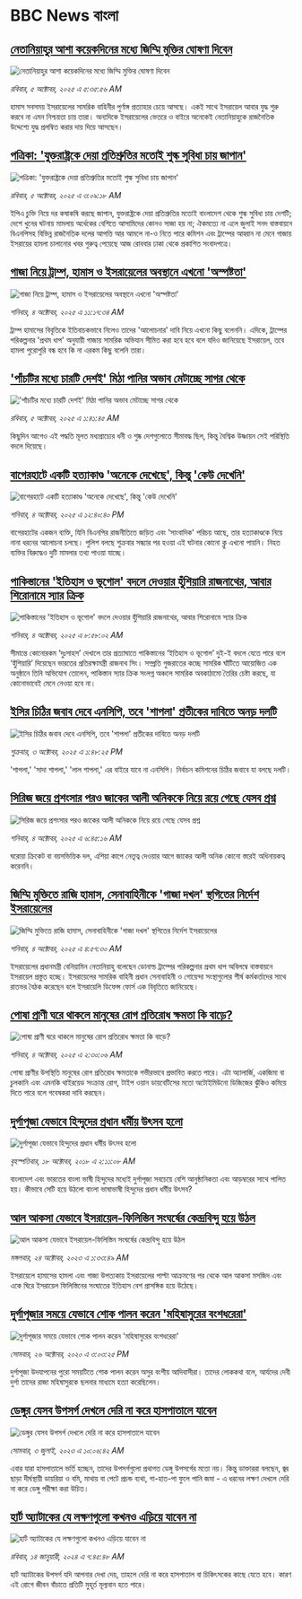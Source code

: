 # BBC News বাংলা## [নেতানিয়াহুর আশা কয়েকদিনের মধ্যে জিম্মি মুক্তির ঘোষণা দিবেন](https://www.bbc.com/bengali/articles/c87ynljwvdvo?at_medium=RSS&at_campaign=rss?at_campaign=githubrss)![নেতানিয়াহুর আশা কয়েকদিনের মধ্যে জিম্মি মুক্তির ঘোষণা দিবেন](https://ichef.bbci.co.uk/ace/ws/240/cpsprodpb/9859/live/44fd3b00-a199-11f0-92db-77261a15b9d2.jpg)_রবিবার, ৫ অক্টোবর, ২০২৫ এ ৫:৩৫:৫৬ AM_হামাস সবসময় ইসরায়েলের সামরিক বাহিনীর পুর্ণাঙ্গ প্রত্যাহার চেয়ে আসছে। একই সাথে  ইসরায়েল আবার যুদ্ধ শুরু করবে না এমন নিশ্চয়তা চায় তারা। অন্যদিকে ইসরায়েলের ভেতরে ও বাইরে অনেকেই নেতানিয়াহুকে রাজনৈতিক উদ্দেশ্যে যুদ্ধ প্রলম্বিত করার দায় দিয়ে আসছেন।## [পত্রিকা: 'যুক্তরাষ্ট্রকে দেয়া প্রতিশ্রুতির মতোই শুল্ক সুবিধা চায় জাপান'](https://www.bbc.com/bengali/articles/c8d7nym10edo?at_medium=RSS&at_campaign=rss?at_campaign=githubrss)![পত্রিকা: 'যুক্তরাষ্ট্রকে দেয়া প্রতিশ্রুতির মতোই শুল্ক সুবিধা চায় জাপান'](https://ichef.bbci.co.uk/ace/ws/240/cpsprodpb/d56e/live/ce4add90-a194-11f0-adaf-31b8e22fb413.jpg)_রবিবার, ৫ অক্টোবর, ২০২৫ এ ৩:০৯:১৮ AM_ইপিএ চুক্তি নিয়ে দর কষাকষি করছে জাপান, যুক্তরাষ্ট্রকে দেয়া প্রতিশ্রুতির মতোই বাংলাদেশ থেকে শুল্ক সুবিধা চায় দেশটি; দেশে খুনের ঘটনায় মামলায় অর্ধেকের বেশিতে আসামিদের কোনও সাজা হয় না; ঐকমত্যে না এলে জুলাই সনদ বাস্তবায়নে বিএনপিসহ বিভিন্ন রাজনৈতিক দলের আপত্তি আর আমলে না-ও নিতে পারে কমিশন এবং ট্রাম্পের আহ্বান না মেনে গাজায় ইসরায়ের হামলা চালানোর খবর গুরুত্ব পেয়েছে আজ রোববার ঢাকা থেকে প্রকাশিত সংবাদপত্রে।## [গাজা নিয়ে ট্রাম্প, হামাস ও ইসরায়েলের অবস্থানে এখনো 'অস্পষ্টতা'](https://www.bbc.com/bengali/articles/cvgq9dlp330o?at_medium=RSS&at_campaign=rss?at_campaign=githubrss)![গাজা নিয়ে ট্রাম্প, হামাস ও ইসরায়েলের অবস্থানে এখনো 'অস্পষ্টতা'](https://ichef.bbci.co.uk/ace/ws/240/cpsprodpb/bbb8/live/f03df480-a0f1-11f0-928c-71dbb8619e94.jpg)_শনিবার, ৪ অক্টোবর, ২০২৫ এ ১১:১৭:৩৪ AM_ট্রাম্প হামাসের বিবৃতিকে ইতিবাচকভাবে নিলেও তাদের 'আলোচনার' দাবি নিয়ে এখনো কিছু বলেননি। এদিকে, ট্রাম্পের পরিকল্পনার 'প্রথম ধাপ' অনুযায়ী গাজায় সামরিক অভিযান সীমিত করা হবে হবে বলে যদিও জানিয়েছে ইসরায়েল, তবে হামলা পুরোপুরি বন্ধ হবে কি না এরকম কিছু বলেনি তারা।## ['পাঁচটির মধ্যে চারটি দেশই' মিঠা পানির অভাব মেটাচ্ছে সাগর থেকে](https://www.bbc.com/bengali/articles/c2061vjjv4go?at_medium=RSS&at_campaign=rss?at_campaign=githubrss)!['পাঁচটির মধ্যে চারটি দেশই' মিঠা পানির অভাব মেটাচ্ছে সাগর থেকে](https://ichef.bbci.co.uk/ace/ws/240/cpsprodpb/246b/live/ff200f00-7442-11f0-bf4f-19fef6902ccb.jpg)_রবিবার, ৫ অক্টোবর, ২০২৫ এ ১:৪১:৪৫ AM_কিছুদিন আগেও এই পদ্ধতি মূলত মধ্যপ্রাচ্যের ধনী ও শুষ্ক দেশগুলোতে সীমাবদ্ধ ছিল, কিন্তু বৈশ্বিক উষ্ণায়ন সেই পরিস্থিতি বদলে দিয়েছে।## [বাগেরহাটে একটি হত্যাকাণ্ড 'অনেকে দেখেছে', কিন্তু 'কেউ দেখেনি'](https://www.bbc.com/bengali/articles/cvg085y87z1o?at_medium=RSS&at_campaign=rss?at_campaign=githubrss)![বাগেরহাটে একটি হত্যাকাণ্ড 'অনেকে দেখেছে', কিন্তু 'কেউ দেখেনি'](https://ichef.bbci.co.uk/ace/ws/240/cpsprodpb/f6e2/live/6aeeea40-a10b-11f0-b741-177e3e2c2fc7.jpg)_শনিবার, ৪ অক্টোবর, ২০২৫ এ ১২:৪০:৪০ PM_বাগেরহাটের একজন ব্যক্তি, যিনি বিএনপির রাজনীতিতে জড়িত এবং 'সাংবাদিক' পরিচয়  আছে, তার হত্যাকাণ্ডকে নিয়ে নানা ধরনের আলোচনা চলছে। পুলিশ বলছে শুক্রবার সন্ধ্যার পর হওয়া এই ঘটনার কোনো ক্লু এখনো পায়নি। নিহত ব্যক্তির বিরুদ্ধেও দুটি মামলার তথ্য পাওয়া যাচ্ছে।## [পাকিস্তানের 'ইতিহাস ও ভূগোল' বদলে দেওয়ার হুঁশিয়ারি রাজনাথের, আবার শিরোনামে স্যার ক্রিক](https://www.bbc.com/bengali/articles/c62qerln2ydo?at_medium=RSS&at_campaign=rss?at_campaign=githubrss)![পাকিস্তানের 'ইতিহাস ও ভূগোল' বদলে দেওয়ার হুঁশিয়ারি রাজনাথের, আবার শিরোনামে স্যার ক্রিক](https://ichef.bbci.co.uk/ace/ws/240/cpsprodpb/f2be/live/79418600-a0fe-11f0-ac58-bd617cc6cf3b.jpg)_শনিবার, ৪ অক্টোবর, ২০২৫ এ ৮:৫৮:০২ AM_সীমান্তে কোনোরকম ‘দুঃসাহস’ দেখালে তার প্রত্যাঘাতে পাকিস্তানের ‘ইতিহাস ও ভূগোল’ দুই-ই বদলে যেতে পারে বলে ‘হুঁশিয়ারি’ দিয়েছেন ভারতের প্রতিরক্ষামন্ত্রী রাজনাথ সিং। 
সম্প্রতি গুজরাতের কচ্ছে সামরিক ঘাঁটিতে আয়োজিত এক অনুষ্ঠানে তিনি অভিযোগ তোলেন, পাকিস্তান স্যার ক্রিক সংলগ্ন অঞ্চলে সামরিক অবকাঠামো তৈরির চেষ্টা করছে, যা কোনোভাবেই মেনে নেওয়া হবে না।## [ইসির চিঠির জবাব দেবে এনসিপি, তবে 'শাপলা' প্রতীকের দাবিতে অনড় দলটি](https://www.bbc.com/bengali/articles/cn0r7k8gx07o?at_medium=RSS&at_campaign=rss?at_campaign=githubrss)![ইসির চিঠির জবাব দেবে এনসিপি, তবে 'শাপলা' প্রতীকের দাবিতে অনড় দলটি](https://ichef.bbci.co.uk/ace/ws/240/cpsprodpb/13d6/live/47e46c00-a052-11f0-b687-23a5afa8b42e.jpg)_শুক্রবার, ৩ অক্টোবর, ২০২৫ এ ১:৪৮:২৫ PM_'শাপলা,' 'সাদা শাপলা,' 'লাল শাপলা,' এর বাইরে যাবে না এনসিপি। নির্বাচন কমিশনের চিঠির জবাবে যা বলছে দলটি।## [সিরিজ জয়ে প্রশংসার পরও জাকের আলী অনিককে নিয়ে রয়ে গেছে যেসব প্রশ্ন](https://www.bbc.com/bengali/articles/c4g5ygnln81o?at_medium=RSS&at_campaign=rss?at_campaign=githubrss)![সিরিজ জয়ে প্রশংসার পরও জাকের আলী অনিককে নিয়ে রয়ে গেছে যেসব প্রশ্ন](https://ichef.bbci.co.uk/ace/ws/240/cpsprodpb/5fff/live/60802f50-a0df-11f0-9c1d-4b61aaa5cfbf.jpg)_শনিবার, ৪ অক্টোবর, ২০২৫ এ ৬:৪৫:১৬ AM_ঘরোয়া ক্রিকেট বা বয়সভিত্তিক দল, এশিয়া কাপে নেতৃত্ব দেওয়ার আগে জাকের আলী অনিক কোনো স্তরেই অধিনায়কত্ব করেননি।## [জিম্মি মুক্তিতে রাজি হামাস, সেনাবাহিনীকে 'গাজা দখল' স্থগিতের নির্দেশ ইসরায়েলের](https://www.bbc.com/bengali/articles/cx274e1dm25o?at_medium=RSS&at_campaign=rss?at_campaign=githubrss)![জিম্মি মুক্তিতে রাজি হামাস, সেনাবাহিনীকে 'গাজা দখল' স্থগিতের নির্দেশ ইসরায়েলের](https://ichef.bbci.co.uk/ace/ws/240/cpsprodpb/5d6f/live/49ec9d00-a0df-11f0-9c1d-4b61aaa5cfbf.jpg)_শনিবার, ৪ অক্টোবর, ২০২৫ এ ৪:৫৭:৩০ AM_ইসরায়েলের প্রধানমন্ত্রী বেনিয়ামিন নেতানিয়াহু বলেছেন ডোনাল্ড ট্রাম্পের পরিকল্পনার প্রথম ধাপ অবিলম্বে বাস্তবায়নে ইসরায়েল প্রস্তুত হচ্ছে। ইসরায়েলের সামরিক বাহিনী প্রধান সেনাবাহিনী ও গোয়েন্দা সংস্থাগুলোর শীর্ষ কর্মকর্তাদের সাথে রাতভর বৈঠক করেছেন বলে ইসরায়েলি ডিফেন্স ফোর্স এক বিবৃতিতে জানিয়েছে।## [পোষা প্রাণী ঘরে থাকলে মানুষের রোগ প্রতিরোধ ক্ষমতা কি বাড়ে?](https://www.bbc.com/bengali/articles/cev4p8epjg9o?at_medium=RSS&at_campaign=rss?at_campaign=githubrss)![পোষা প্রাণী ঘরে থাকলে মানুষের রোগ প্রতিরোধ ক্ষমতা কি বাড়ে?](https://ichef.bbci.co.uk/ace/ws/240/cpsprodpb/f194/live/982605e0-41ff-11f0-b6e6-4ddb91039da1.jpg)_শনিবার, ৪ অক্টোবর, ২০২৫ এ ২:৩০:০৬ AM_পোষা প্রাণীর উপস্থিতি মানুষের রোগ প্রতিরোধ ক্ষমতাকে গভীরভাবে প্রভাবিত করতে পারে। এটা অ্যালার্জি, একজিমা বা চুলকানি এবং এমনকি থাইরয়েড সংক্রান্ত রোগ, টাইপ ওয়ান ডায়বেটিসের মতো  অটোইমিউনো ডিজিজের ঝুঁকিও কমিয়ে দিতে পারে বলে গবেষকরা দাবি করছেন।## [দুর্গাপূজা যেভাবে হিন্দুদের প্রধান ধর্মীয় উৎসব হলো](https://www.bbc.com/bengali/news-45882951?at_medium=RSS&at_campaign=rss?at_campaign=githubrss)![দুর্গাপূজা যেভাবে হিন্দুদের প্রধান ধর্মীয় উৎসব হলো](https://ichef.bbci.co.uk/ace/standard/240/cpsprodpb/0A31/production/_103890620_dhakesshari.jpg)_বৃহস্পতিবার, ১৮ অক্টোবর, ২০১৮ এ ২:১১:০৮ AM_বাংলাদেশ এবং ভারতের বাংলা ভাষী হিন্দুদের মধ্যেই দুর্গাপূজা সবচেয়ে বেশি আনুষ্ঠানিকতা এবং আড়ম্বরের সাথে পালিত হয়। কীভাবে সেটি হয়ে উঠলো বাংলা ভাষাভাষী হিন্দুদের প্রধান ধর্মীয় উৎসব?## [আল আকসা যেভাবে ইসরায়েল-ফিলিস্তিন সংঘর্ষের কেন্দ্রবিন্দু হয়ে উঠল](https://www.bbc.com/bengali/articles/cw9v2vr7jdpo?at_medium=RSS&at_campaign=rss?at_campaign=githubrss)![আল আকসা যেভাবে ইসরায়েল-ফিলিস্তিন সংঘর্ষের কেন্দ্রবিন্দু হয়ে উঠল](https://ichef.bbci.co.uk/ace/ws/240/cpsprodpb/29c7/live/de7fe310-71b0-11ee-b315-7d1db3f558c6.jpg)_মঙ্গলবার, ২৪ অক্টোবর, ২০২৩ এ ১:৩৩:৪৯ AM_ইসরায়েলে হামাসের হামলা এবং গাজা উপত্যকায় ইসরায়েলের পাল্টা আক্রমণের পর থেকে আল আকসা মসজিদ এবং একে ঘিরে ইসরায়েল ফিলিস্তিনের সংঘাতের ইতিহাস বেশ প্রাসঙ্গিক হয়ে উঠেছে।## [দুর্গাপূজার সময়ে যেভাবে শোক পালন করেন 'মহিষাসুরের বংশধরেরা'](https://www.bbc.com/bengali/news-54690291?at_medium=RSS&at_campaign=rss?at_campaign=githubrss)![দুর্গাপূজার সময়ে যেভাবে শোক পালন করেন 'মহিষাসুরের বংশধরেরা'](https://ichef.bbci.co.uk/ace/standard/240/cpsprodpb/156E1/production/_115077778_gettyimages-1175345464.jpg)_সোমবার, ২৬ অক্টোবর, ২০২০ এ ৩:০৩:২৫ PM_দুর্গাপূজা উদযাপনের পুরো সময়টিতে শোক পালন করেন অসুর বংশীয় আদিবাসীরা। তাদের লোককথা বলে, আর্যদের দেবী দুর্গা তাদের রাজা মহিষাসুরকে ছলনার মাধ্যমে হত্যা করেছিলেন।## [ডেঙ্গুর যেসব উপসর্গ দেখলে দেরি না করে হাসপাতালে যাবেন](https://www.bbc.com/bengali/articles/c72xp58p435o?at_medium=RSS&at_campaign=rss?at_campaign=githubrss)![ডেঙ্গুর যেসব উপসর্গ দেখলে দেরি না করে হাসপাতালে যাবেন](https://ichef.bbci.co.uk/ace/ws/240/cpsprodpb/55de/live/89449250-1973-11ee-a5ed-f9fe36f3a415.jpg)_সোমবার, ৩ জুলাই, ২০২৩ এ ১০:০৬:৪২ AM_এবার যারা হাসপাতালে ভর্তি হচ্ছেন, তাদের উপসর্গগুলো  প্রথাগত ডেঙ্গু উপসর্গের মতো নয়। কিন্তু ডাক্তাররা বলছেন, জ্বর ছাড়া দীর্ঘস্থায়ী ডায়রিয়া ও বমি, মাথায় বা পেটে প্রচন্ড ব্যথা, গা-হাত-পা ফুলে পানি জমা - এ ধরনের লক্ষণ দেখলে দেরি না করে ডেঙ্গু পরীক্ষা করা উচিত।## [হার্ট অ্যাটাকের যে লক্ষণগুলো কখনও এড়িয়ে যাবেন না](https://www.bbc.com/bengali/articles/c72yqzd5q1jo?at_medium=RSS&at_campaign=rss?at_campaign=githubrss)![হার্ট অ্যাটাকের যে লক্ষণগুলো কখনও এড়িয়ে যাবেন না](https://ichef.bbci.co.uk/ace/ws/240/cpsprodpb/d550/live/00b4c4d0-a31d-11ee-a161-25dd32717e28.jpg)_রবিবার, ১৪ জানুয়ারী, ২০২৪ এ ৭:৪৫:৪৮ AM_হার্ট অ্যাটাকের উপসর্গ যদি আপনার দেখা দেয়, তাহলে দেরি না করে হাসপাতাল বা চিকিৎসকের কাছে যেতে হবে। কারণ এই রোগে জীবন বাঁচাতে প্রতিটি মুহূর্ত মূল্যবান হতে পারে।